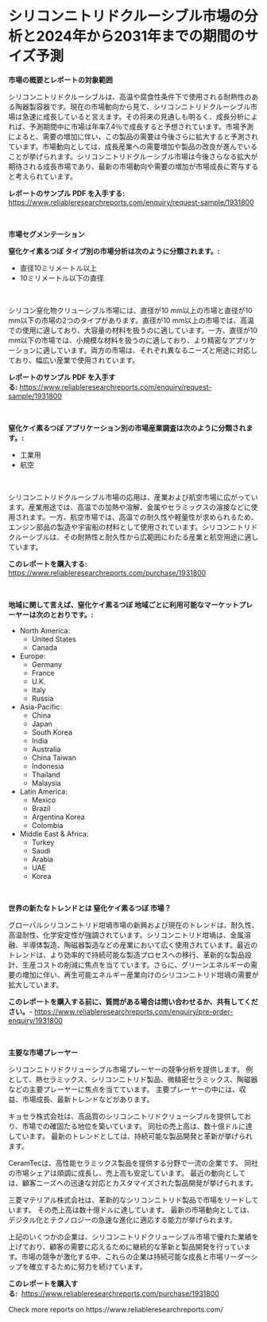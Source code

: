 <p><h1>シリコンニトリドクルーシブル市場の分析と2024年から2031年までの期間のサイズ予測</h1></p><p><strong>市場の概要とレポートの対象範囲</strong></p>
<p><p>シリコンニトリドクルーシブルは、高温や腐食性条件下で使用される耐熱性のある陶器製容器です。現在の市場動向から見て、シリコンニトリドクルーシブル市場は急速に成長していると言えます。その将来の見通しも明るく、成長分析によれば、予測期間中に市場は年率7.4％で成長すると予想されています。市場予測によると、需要の増加に伴い、この製品の需要は今後さらに拡大すると予測されています。市場動向としては、成長産業への需要増加や製品の改良が進んでいることが挙げられます。シリコンニトリドクルーシブル市場は今後さらなる拡大が期待される成長市場であり、最新の市場動向や需要の増加が市場成長に寄与すると考えられています。</p></p>
<p><strong>レポートのサンプル PDF を入手する:</strong> <a href="https://www.reliableresearchreports.com/enquiry/request-sample/1931800">https://www.reliableresearchreports.com/enquiry/request-sample/1931800</a></p>
<p>&nbsp;</p>
<p><strong>市場セグメンテーション</strong></p>
<p><strong>窒化ケイ素るつぼ タイプ別の市場分析は次のように分類されます。:</strong></p>
<p><ul><li>直径10ミリメートル以上</li><li>10ミリメートル以下の直径</li></ul></p>
<p>&nbsp;</p>
<p><p>シリコン窒化物クリューシブル市場には、直径が10 mm以上の市場と直径が10 mm以下の市場の2つのタイプがあります。直径が10 mm以上の市場では、高温での使用に適しており、大容量の材料を扱うのに適しています。一方、直径が10 mm以下の市場では、小規模な材料を扱うのに適しており、より精密なアプリケーションに適しています。両方の市場は、それぞれ異なるニーズと用途に対応しており、幅広い産業で使用されています。</p></p>
<p><strong>レポートのサンプル PDF を入手する:</strong>&nbsp;<a href="https://www.reliableresearchreports.com/enquiry/request-sample/1931800">https://www.reliableresearchreports.com/enquiry/request-sample/1931800</a></p>
<p>&nbsp;</p>
<p><strong> 窒化ケイ素るつぼ アプリケーション別の市場産業調査は次のように分類されます。:</strong></p>
<p><ul><li>工業用</li><li>航空</li></ul></p>
<p>&nbsp;</p>
<p><p>シリコンニトリドクルーシブル市場の応用は、産業および航空市場に広がっています。産業用途では、高温での加熱や溶解、金属やセラミックスの溶接などに使用されます。一方、航空市場では、高温での耐久性や軽量性が求められるため、エンジン部品の製造や宇宙船の材料として使用されています。シリコンニトリドクルーシブルは、その耐熱性と耐久性から広範囲にわたる産業と航空用途に適しています。</p></p>
<p><strong>このレポートを購入する:</strong>&nbsp; <a href="https://www.reliableresearchreports.com/purchase/1931800">https://www.reliableresearchreports.com/purchase/1931800</a></p>
<p>&nbsp;</p>
<p><strong>地域に関して言えば、窒化ケイ素るつぼ 地域ごとに利用可能なマーケットプレーヤーは次のとおりです。:</strong></p>
<p><ul>
    <li>
        North America:
        <ul>
            <li>United States</li>
            <li>Canada</li>
        </ul>
    </li>
    <li>
        Europe:
        <ul>
            <li>Germany</li>
            <li>France</li>
            <li>U.K.</li>
            <li>Italy</li>
            <li>Russia</li>
        </ul>
    </li>
    <li>
        Asia-Pacific:
        <ul>
            <li>China</li>
            <li>Japan</li>
            <li>South Korea</li>
            <li>India</li>
            <li>Australia</li>
            <li>China Taiwan</li>
            <li>Indonesia</li>
            <li>Thailand</li>
            <li>Malaysia</li>
        </ul>
    </li>
    <li>
        Latin America:
        <ul>
            <li>Mexico</li>
            <li>Brazil</li>
            <li>Argentina Korea</li>
            <li>Colombia</li>
        </ul>
    </li>
    <li>
        Middle East & Africa:
        <ul>
            <li>Turkey</li>
            <li>Saudi</li>
            <li>Arabia</li>
            <li>UAE</li>
            <li>Korea</li>
        </ul>
    </li>
    </ul></p>
<p>&nbsp;</p>
<p><strong>世界の新たなトレンドとは 窒化ケイ素るつぼ 市場？</strong></p>
<p><p>グローバルシリコンニトリド坩堝市場の新興および現在のトレンドは、耐久性、高温耐性、化学安定性が強調されています。シリコンニトリド坩堝は、金属溶融、半導体製造、陶磁器製造などの産業において広く使用されています。最近のトレンドは、より効率的で持続可能な製造プロセスへの移行、革新的な製品設計、生産コストの削減に焦点を当てています。さらに、グリーンエネルギーの需要の増加に伴い、再生可能エネルギー産業向けのシリコンニトリド坩堝の需要が拡大しています。</p></p>
<p><strong>このレポートを購入する前に、質問がある場合は問い合わせるか、共有してください。</strong>- <a href="https://www.reliableresearchreports.com/enquiry/pre-order-enquiry/1931800">https://www.reliableresearchreports.com/enquiry/pre-order-enquiry/1931800</a></p>
<p>&nbsp;</p>
<p><strong>主要な市場プレーヤー</strong></p>
<p><p>シリコンニトリドクリューシブル市場プレーヤーの競争分析を提供します。 例として、熱セラミックス、シリコンニトリド製品、微精密セラミックス、陶磁器などの主要プレーヤーに焦点を当てています。 主要プレーヤーの中には、収益、市場成長、最新トレンドなどがあります。</p><p>キョセラ株式会社は、高品質のシリコンニトリドクリューシブルを提供しており、市場での確固たる地位を築いています。 同社の売上高は、数十億ドルに達しています。 最新のトレンドとしては、持続可能な製品開発と革新が挙げられます。</p><p>CeramTecは、高性能セラミックス製品を提供する分野で一流の企業です。 同社の市場シェアは順調に成長し、売上高も安定しています。 最近の動向としては、顧客ニーズへの迅速な対応とカスタマイズされた製品開発が挙げられます。</p><p>三菱マテリアル株式会社は、革新的なシリコンニトリド製品で市場をリードしています。 その売上高は数十億ドルに達しています。 最新の市場動向としては、デジタル化とテクノロジーの急速な進化に適応する能力が挙げられます。</p><p>上記のいくつかの企業は、シリコンニトリドクリューシブル市場で優れた業績を上げており、顧客の需要に応えるために継続的な革新と製品開発を行っています。市場の競争が激化する中、これらの企業は持続可能な成長と市場リーダーシップを確立するために努力を続けています。</p></p>
<p><strong>このレポートを購入する:</strong>&nbsp;&nbsp;<a href="https://www.reliableresearchreports.com/purchase/1931800">https://www.reliableresearchreports.com/purchase/1931800</a></p>
<p>Check more reports on https://www.reliableresearchreports.com/</p>